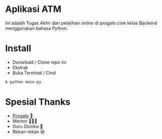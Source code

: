 # Aplikasi ATM
Ini adalah Tugas Akhir dari pelatihan *online* di progate.com kelas Backend menggunakan bahasa Python.

# Install
- Donwload / Clone repo ini
- Ekstrak
- Buka Terminal / Cmd

```bash
$ python main.py
```

# Spesial Thanks
- [Progate](https://progate.com) 🏫
- Mentor 👨🏻‍💻
- Guru Domba 🐑
- Rekan-rekan 😆